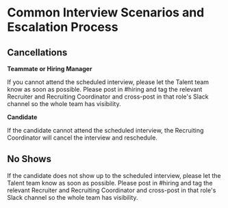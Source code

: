 # Common Interview Scenarios and Escalation Process

## Cancellations

**Teammate or Hiring Manager**

If you cannot attend the scheduled interview, please let the Talent team know as soon as possible. Please post in #hiring and tag the relevant Recruiter and Recruiting Coordinator and cross-post in that role's Slack channel so the whole team has visibility.

**Candidate**

If the candidate cannot attend the scheduled interview, the Recruiting Coordinator will cancel the interview and reschedule.

## No Shows

If the candidate does not show up to the scheduled interview, please let the Talent team know as soon as possible. Please post in #hiring and tag the relevant Recruiter and Recruiting Coordinator and cross-post in that role's Slack channel so the whole team has visibility.
